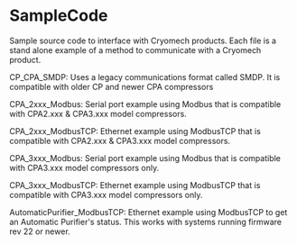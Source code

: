 # SampleCode
Sample source code to interface with Cryomech products.
Each file is a stand alone example of a method to communicate with a Cryomech product.

CP_CPA_SMDP: Uses a legacy communications format called SMDP.  It is compatible with older CP and newer CPA compressors

CPA_2xxx_Modbus: Serial port example using Modbus that is compatible with CPA2.xxx & CPA3.xxx model compressors.

CPA_2xxx_ModbusTCP: Ethernet example using ModbusTCP that is compatible with CPA2.xxx & CPA3.xxx model compressors.

CPA_3xxx_Modbus: Serial port example using Modbus that is compatible with CPA3.xxx model compressors only.

CPA_3xxx_ModbusTCP: Ethernet example using ModbusTCP that is compatible with CPA3.xxx model compressors only.

AutomaticPurifier_ModbusTCP: Ethernet example using ModbusTCP to get an Automatic Purifier's status. This works with systems running firmware rev 22 or newer.
